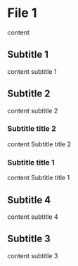 # File 1

content

## Subtitle 1

content subtitle 1 

## Subtitle 2

content subtitle 2

### Subtitle title 2

content Subtitle title 2

### Subtitle title 1

content Subtitle title 1

## Subtitle 4

content subtitle 4 

## Subtitle 3

content subtitle 3 